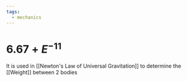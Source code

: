 ```yaml
---
tags:
  - mechanics
---
```

# $6.67+E^{-11}$
It is used in [[Newton's Law of Universal Gravitation]] to determine the [[Weight]] between 2 bodies